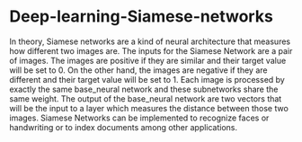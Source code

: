 # Deep-learning-Siamese-networks
In theory, Siamese networks are a kind of neural architecture that measures how different two images are. The inputs for the Siamese Network are a pair of images. The images are positive if they are similar and their target value will be set to 0. On the other hand, the images are negative if they are different and their target value will be set to 1.
Each image is processed by exactly the same base_neural network and these subnetworks share the same weight. The output of the base_neural network are two vectors that will be the input to a layer which measures the distance between those two images.
Siamese Networks can be implemented to recognize faces or handwriting or to index documents among other applications.
